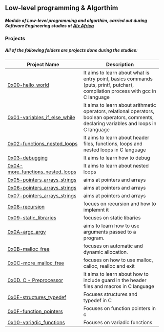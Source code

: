 ## Low-level programming & Algorthim

##### Module of **Low-level programming** and **algorthim**, carried out during **Software Engineering studies** at [Alx Africa](https://www.alxafrica.com/)

### Projects
##### All of the following folders are projects done during the studies:


| Project Name | Description|
| --- | --- |
| [0x00-hello_world](https://github.com/brian-ambani/alx-low_level_programming/tree/master/0x00-hello_world) | It aims to learn about what is entry point, basics commands (puts, printf, putchar), compilation process with gcc in C language |
| [0x01-variables_if_else_while](https://github.com/brian-ambani/alx-low_level_programming/tree/master/0x01-variables_if_else_while) | It aims to learn about arithmetic operators, relational operators, boolean operators, comments, declaring variables and loops in C language |
| [0x02-functions_nested_loops](https://github.com/brian-ambani/alx-low_level_programming/tree/master/0x02-functions_nested_loops) | It aims to learn about header files, functions, loops and nested loops in C language |
| [0x03-debugging](https://github.com/brian-ambani/alx-low_level_programming/tree/master/0x03-debugging) | It aims to learn how to debug |
| [0x04-more_functions_nested_loops](https://github.com/brian-ambani/alx-low_level_programming/tree/master/0x04-more_functions_nested_loops) | It aims to learn about nested loops |
| [0x05-pointers_arrays_strings](https://github.com/brian-ambani/alx-low_level_programming/tree/master/0x05-pointers_arrays_strings) | aims at pointers and arrays |
| [0x06-pointers_arrays_strings](https://github.com/luischaparroc/holbertonschool-low_level_programming/tree/master/0x06-pointers_arrays_strings) | aims at pointers and arrays |
| [0x07-pointers_arrays_strings](https://github.com/brian-ambani/alx-low_level_programming/tree/master/0x07-pointers_arrays_strings) | aims at pointers and arrays |
| [0x08-recursion](https://github.com/brian-ambani/alx-low_level_programming/tree/master/0x08-recursion) | focues on recursion and how to implemnt it |
| [0x09-static_libraries](https://github.com/brian-ambani/alx-low_level_programming/tree/master/0x09-static_libraries) | focuses on static libaries |
| [0x0A-argc_argv](https://github.com/brian-ambani/alx-low_level_programming/tree/master/0x0A-argc_argv) | aims to learn how to use arguments passed to a program. |
| [0x0B-malloc_free](https://github.com/brian-ambani/alx-low_level_programming/tree/master/0x0B-malloc_free) | focuses on automatic and dynamic allocation. |
| [0x0C-more_malloc_free](https://github.com/brian-ambani/alx-low_level_programming/tree/master/0x0C-more_malloc_free) | focuses on how to use malloc, calloc, realloc and exit |
| [0x0D. C - Preprocessor](https://github.com/brian-ambani/alx-low_level_programming/tree/master/0x0D-preprocessor) | It aims to learn about how to include guard in the header files and macros in C language |
| [0x0E-structures_typedef](https://github.com/brian-ambani/alx-low_level_programming/tree/master/0x0E-structures_typedef) | Focuses structures and typedef in C |
| [0x0F-function_pointers](https://github.com/brian-ambani/alx-low_level_programming/tree/master/0x0F-function_pointers) | Focuses on function pointers in c|
| [0x10-variadic_functions](https://github.com/brian-ambani/alx-low_level_programming/tree/master/0x10-variadic_functions) | Focuses on variadic functions |

